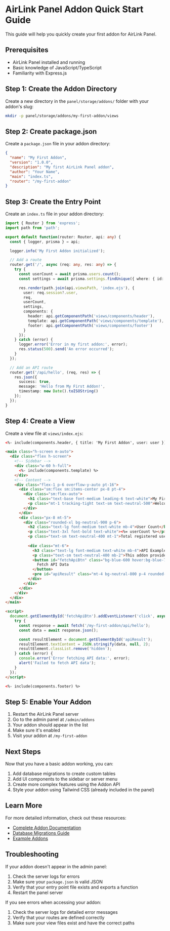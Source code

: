 # AirLink Panel Addon Quick Start Guide

This guide will help you quickly create your first addon for AirLink Panel.

## Prerequisites

- AirLink Panel installed and running
- Basic knowledge of JavaScript/TypeScript
- Familiarity with Express.js

## Step 1: Create the Addon Directory

Create a new directory in the `panel/storage/addons/` folder with your addon's slug:

```bash
mkdir -p panel/storage/addons/my-first-addon/views
```

## Step 2: Create package.json

Create a `package.json` file in your addon directory:

```json
{
  "name": "My First Addon",
  "version": "1.0.0",
  "description": "My first AirLink Panel addon",
  "author": "Your Name",
  "main": "index.ts",
  "router": "/my-first-addon"
}
```

## Step 3: Create the Entry Point

Create an `index.ts` file in your addon directory:

```typescript
import { Router } from 'express';
import path from 'path';

export default function(router: Router, api: any) {
  const { logger, prisma } = api;

  logger.info('My First Addon initialized');

  // Add a route
  router.get('/', async (req: any, res: any) => {
    try {
      const userCount = await prisma.users.count();
      const settings = await prisma.settings.findUnique({ where: { id: 1 } });

      res.render(path.join(api.viewsPath, 'index.ejs'), {
        user: req.session?.user,
        req,
        userCount,
        settings,
        components: {
          header: api.getComponentPath('views/components/header'),
          template: api.getComponentPath('views/components/template'),
          footer: api.getComponentPath('views/components/footer')
        }
      });
    } catch (error) {
      logger.error('Error in my first addon:', error);
      res.status(500).send('An error occurred');
    }
  });

  // Add an API route
  router.get('/api/hello', (req, res) => {
    res.json({
      success: true,
      message: 'Hello from My First Addon!',
      timestamp: new Date().toISOString()
    });
  });
}
```

## Step 4: Create a View

Create a view file at `views/index.ejs`:

```html
<%- include(components.header, { title: 'My First Addon', user: user }) %>

<main class="h-screen m-auto">
  <div class="flex h-screen">
    <!-- Sidebar -->
    <div class="w-60 h-full">
      <%- include(components.template) %>
    </div>
    <!-- Content -->
    <div class="flex-1 p-6 overflow-y-auto pt-16">
      <div class="sm:flex sm:items-center px-8 pt-4">
        <div class="sm:flex-auto">
          <h1 class="text-base font-medium leading-6 text-white">My First Addon</h1>
          <p class="mt-1 tracking-tight text-sm text-neutral-500">Welcome to my first AirLink Panel addon!</p>
        </div>
      </div>
      <div class="px-8 mt-5">
        <div class="rounded-xl bg-neutral-900 p-6">
          <h2 class="text-lg font-medium text-white mb-4">User Count</h2>
          <p class="text-3xl font-bold text-white"><%= userCount %></p>
          <p class="text-sm text-neutral-400 mt-1">Total registered users</p>
          
          <div class="mt-6">
            <h3 class="text-lg font-medium text-white mb-4">API Example</h3>
            <p class="text-sm text-neutral-400 mb-2">This addon provides an API endpoint at <code>/my-first-addon/api/hello</code></p>
            <button id="fetchApiBtn" class="bg-blue-600 hover:bg-blue-700 text-white font-medium py-2 px-4 rounded-md transition duration-200">
              Fetch API Data
            </button>
            <pre id="apiResult" class="mt-4 bg-neutral-800 p-4 rounded-lg text-neutral-300 text-sm hidden"></pre>
          </div>
        </div>
      </div>
    </div>
  </div>
</main>

<script>
  document.getElementById('fetchApiBtn').addEventListener('click', async () => {
    try {
      const response = await fetch('/my-first-addon/api/hello');
      const data = await response.json();

      const resultElement = document.getElementById('apiResult');
      resultElement.textContent = JSON.stringify(data, null, 2);
      resultElement.classList.remove('hidden');
    } catch (error) {
      console.error('Error fetching API data:', error);
      alert('Failed to fetch API data');
    }
  });
</script>

<%- include(components.footer) %>
```

## Step 5: Enable Your Addon

1. Restart the AirLink Panel server
2. Go to the admin panel at `/admin/addons`
3. Your addon should appear in the list
4. Make sure it's enabled
5. Visit your addon at `/my-first-addon`

## Next Steps

Now that you have a basic addon working, you can:

1. Add database migrations to create custom tables
2. Add UI components to the sidebar or server menu
3. Create more complex features using the Addon API
4. Style your addon using Tailwind CSS (already included in the panel)

## Learn More

For more detailed information, check out these resources:

- [Complete Addon Documentation](addons.md)
- [Database Migrations Guide](addon-migrations.md)
- [Example Addons](../storage/addons/test-addon)

## Troubleshooting

If your addon doesn't appear in the admin panel:

1. Check the server logs for errors
2. Make sure your `package.json` is valid JSON
3. Verify that your entry point file exists and exports a function
4. Restart the panel server

If you see errors when accessing your addon:

1. Check the server logs for detailed error messages
2. Verify that your routes are defined correctly
3. Make sure your view files exist and have the correct paths
